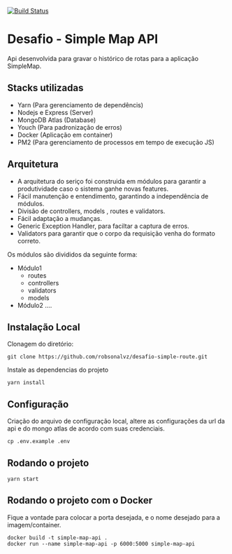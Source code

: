 [![Build Status](https://travis-ci.org/robsonalvz/simple-map-api.svg?branch=master)](https://travis-ci.org/robsonalvz/simple-map-api)

# Desafio - Simple Map API

Api desenvolvida para gravar o histórico de rotas para a aplicação SimpleMap.

## Stacks utilizadas
- Yarn (Para gerenciamento de dependêncis)
- Nodejs e Express (Server)
- MongoDB Atlas (Database)
- Youch (Para padronização de erros)
- Docker (Aplicação em container)
- PM2 (Para gerenciamento de processos em tempo de execução JS)

## Arquitetura
- A arquitetura do seriço foi construida em módulos para garantir a produtividade caso o sistema ganhe novas features. 
- Fácil manutenção e entendimento, garantindo a independência de módulos.
- Divisão de controllers, models , routes e validators.
- Fácil adaptação a mudanças.
- Generic Exception Handler, para faciltar a captura de erros.
- Validators para garantir que o corpo da requisição venha do formato correto.

Os módulos são divididos da seguinte forma:
- Módulo1
    - routes
    - controllers
    - validators
    - models
- Módulo2
    ....

## Instalação Local

Clonagem do diretório:
```
git clone https://github.com/robsonalvz/desafio-simple-route.git
```

Instale as dependencias do projeto
```
yarn install
```

## Configuração

Criação do arquivo de configuração local, altere as configurações da url da api e do mongo atlas de acordo com suas credenciais.
```
cp .env.example .env
```

## Rodando o projeto
```
yarn start
```

## Rodando o projeto com o Docker

Fique a vontade para colocar a porta desejada,  e o nome desejado para a imagem/container.
```
docker build -t simple-map-api .
docker run --name simple-map-api -p 6000:5000 simple-map-api
```